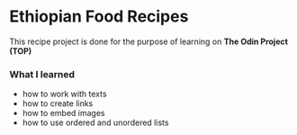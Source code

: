 # Ethiopian Food Recipes
This recipe project is done for the purpose of learning on **The Odin Project (TOP)**

### What I learned
* how to work with texts
* how to create links
* how to embed images
* how to use ordered and unordered lists
